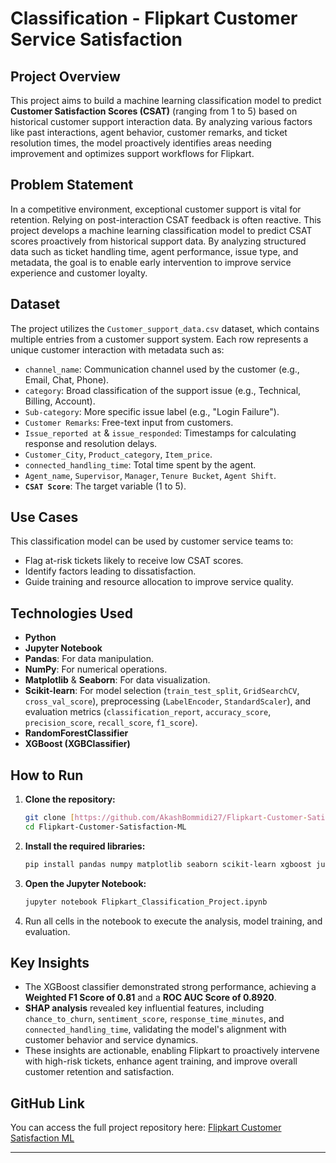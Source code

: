 # Classification - Flipkart Customer Service Satisfaction

## Project Overview

This project aims to build a machine learning classification model to predict **Customer Satisfaction Scores (CSAT)** (ranging from 1 to 5) based on historical customer support interaction data. By analyzing various factors like past interactions, agent behavior, customer remarks, and ticket resolution times, the model proactively identifies areas needing improvement and optimizes support workflows for Flipkart.

## Problem Statement

In a competitive environment, exceptional customer support is vital for retention. Relying on post-interaction CSAT feedback is often reactive. This project develops a machine learning classification model to predict CSAT scores proactively from historical support data. By analyzing structured data such as ticket handling time, agent performance, issue type, and metadata, the goal is to enable early intervention to improve service experience and customer loyalty.

## Dataset

The project utilizes the `Customer_support_data.csv` dataset, which contains multiple entries from a customer support system. Each row represents a unique customer interaction with metadata such as:
* `channel_name`: Communication channel used by the customer (e.g., Email, Chat, Phone).
* `category`: Broad classification of the support issue (e.g., Technical, Billing, Account).
* `Sub-category`: More specific issue label (e.g., "Login Failure").
* `Customer Remarks`: Free-text input from customers.
* `Issue_reported at` & `issue_responded`: Timestamps for calculating response and resolution delays.
* `Customer_City`, `Product_category`, `Item_price`.
* `connected_handling_time`: Total time spent by the agent.
* `Agent_name`, `Supervisor`, `Manager`, `Tenure Bucket`, `Agent Shift`.
* **`CSAT Score`**: The target variable (1 to 5).

## Use Cases

This classification model can be used by customer service teams to:
* Flag at-risk tickets likely to receive low CSAT scores.
* Identify factors leading to dissatisfaction.
* Guide training and resource allocation to improve service quality.

## Technologies Used

* **Python**
* **Jupyter Notebook**
* **Pandas**: For data manipulation.
* **NumPy**: For numerical operations.
* **Matplotlib** & **Seaborn**: For data visualization.
* **Scikit-learn**: For model selection (`train_test_split`, `GridSearchCV`, `cross_val_score`), preprocessing (`LabelEncoder`, `StandardScaler`), and evaluation metrics (`classification_report`, `accuracy_score`, `precision_score`, `recall_score`, `f1_score`).
* **RandomForestClassifier**
* **XGBoost (XGBClassifier)**

## How to Run

1.  **Clone the repository:**
    ```bash
    git clone [https://github.com/AkashBommidi27/Flipkart-Customer-Satisfaction-ML.git](https://github.com/AkashBommidi27/Flipkart-Customer-Satisfaction-ML.git)
    cd Flipkart-Customer-Satisfaction-ML
    ```

2.  **Install the required libraries:**
    ```bash
    pip install pandas numpy matplotlib seaborn scikit-learn xgboost jupyter
    ```

3.  **Open the Jupyter Notebook:**
    ```bash
    jupyter notebook Flipkart_Classification_Project.ipynb
    ```

4.  Run all cells in the notebook to execute the analysis, model training, and evaluation.

## Key Insights

* The XGBoost classifier demonstrated strong performance, achieving a **Weighted F1 Score of 0.81** and a **ROC AUC Score of 0.8920**.
* **SHAP analysis** revealed key influential features, including `chance_to_churn`, `sentiment_score`, `response_time_minutes`, and `connected_handling_time`, validating the model's alignment with customer behavior and service dynamics.
* These insights are actionable, enabling Flipkart to proactively intervene with high-risk tickets, enhance agent training, and improve overall customer retention and satisfaction.

## GitHub Link

You can access the full project repository here: [Flipkart Customer Satisfaction ML](https://github.com/AkashBommidi27/Flipkart-Customer-Satisfaction-ML)

---
